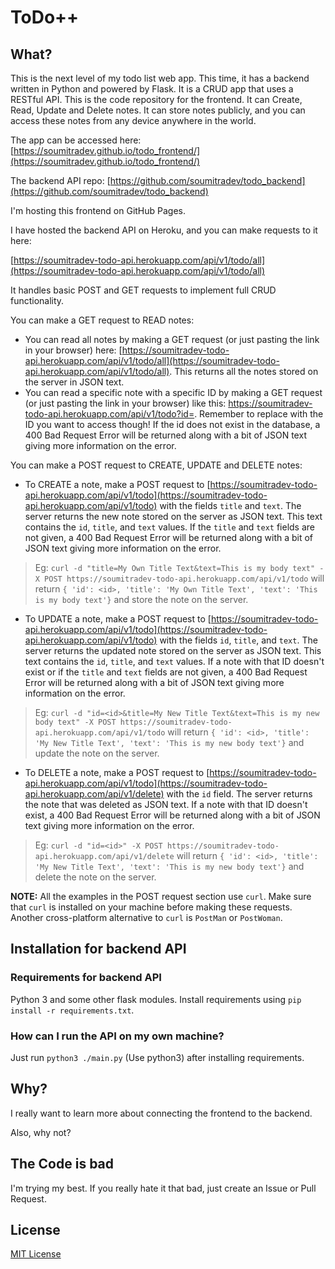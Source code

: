 # ToDo++
## What?
This is the next level of my todo list web app. This time, it has a backend written in Python and powered by Flask. It is a CRUD app that uses a RESTful API. This is the code repository for the frontend. It can Create, Read, Update and Delete notes. It can store notes publicly, and you can access these notes from any device anywhere in the world.

The app can be accessed here: [https://soumitradev.github.io/todo_frontend/](https://soumitradev.github.io/todo_frontend/)

The backend API repo: [https://github.com/soumitradev/todo_backend](https://github.com/soumitradev/todo_backend)

I'm hosting this frontend on GitHub Pages.

I have hosted the backend API on Heroku, and you can make requests to it here:

[https://soumitradev-todo-api.herokuapp.com/api/v1/todo/all](https://soumitradev-todo-api.herokuapp.com/api/v1/todo/all)

It handles basic POST and GET requests to implement full CRUD functionality.

You can make a GET request to READ notes:
- You can read all notes by making a GET request (or just pasting the link in your browser) here: [https://soumitradev-todo-api.herokuapp.com/api/v1/todo/all](https://soumitradev-todo-api.herokuapp.com/api/v1/todo/all). This returns all the notes stored on the server in JSON text.
- You can read a specific note with a specific ID by making a GET request (or just pasting the link in your browser) like this:
[https://soumitradev-todo-api.herokuapp.com/api/v1/todo?id=<id>](https://soumitradev-todo-api.herokuapp.com/api/v1/todo?id=<id>). Remember to replace <id> with the ID you want to access though! If the id does not exist in the database, a 400 Bad Request Error will be returned along with a bit of JSON text giving more information on the error.

You can make a POST request to CREATE, UPDATE and DELETE notes:
- To CREATE a note, make a POST request to [https://soumitradev-todo-api.herokuapp.com/api/v1/todo](https://soumitradev-todo-api.herokuapp.com/api/v1/todo) with the fields `title` and `text`. The server returns the new note stored on the server as JSON text. This text contains the `id`, `title`, and `text` values. If the `title` and `text` fields are not given, a 400 Bad Request Error will be returned along with a bit of JSON text giving more information on the error.
> Eg:
    ```
    curl -d "title=My Own Title Text&text=This is my body text" -X POST https://soumitradev-todo-api.herokuapp.com/api/v1/todo
    ```
    will return `{ 'id': <id>, 'title': 'My Own Title Text', 'text': 'This is my body text'}` and store the note on the server.

- To UPDATE a note, make a POST request to [https://soumitradev-todo-api.herokuapp.com/api/v1/todo](https://soumitradev-todo-api.herokuapp.com/api/v1/todo) with the fields `id`, `title`, and `text`. The server returns the updated note stored on the server as JSON text. This text contains the `id`, `title`, and `text` values. If a note with that ID doesn't exist or if the `title` and `text` fields are not given, a 400 Bad Request Error will be returned along with a bit of JSON text giving more information on the error.

> Eg:
    ```
    curl -d "id=<id>&title=My New Title Text&text=This is my new body text" -X POST https://soumitradev-todo-api.herokuapp.com/api/v1/todo
    ```
    will return `{ 'id': <id>, 'title': 'My New Title Text', 'text': 'This is my new body text'}` and update the note on the server.

- To DELETE a note, make a POST request to [https://soumitradev-todo-api.herokuapp.com/api/v1/todo](https://soumitradev-todo-api.herokuapp.com/api/v1/delete) with the `id` field. The server returns the note that was deleted as JSON text. If a note with that ID doesn't exist, a 400 Bad Request Error will be returned along with a bit of JSON text giving more information on the error.

> Eg:
    ```
    curl -d "id=<id>" -X POST https://soumitradev-todo-api.herokuapp.com/api/v1/delete
    ```
    will return `{ 'id': <id>, 'title': 'My New Title Text', 'text': 'This is my new body text'}` and delete the note on the server.


**NOTE:** All the examples in the POST request section use `curl`. Make sure that `curl` is installed on your machine before making these requests. Another cross-platform alternative to `curl` is `PostMan` or `PostWoman`.

## Installation for backend API
### Requirements for backend API
Python 3 and some other flask modules. Install requirements using `pip install -r requirements.txt`.

### How can I run the API on my own machine?
Just run `python3 ./main.py` (Use python3) after installing requirements.


## Why?
I really want to learn more about connecting the frontend to the backend.

Also, why not?

## The Code is bad
I'm trying my best. If you really hate it that bad, just create an Issue or Pull Request.

## License
[MIT License](./LICENSE)
